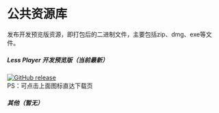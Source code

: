 # 公共资源库
发布开发预览版资源，即打包后的二进制文件，主要包括zip、dmg、exe等文件。
  
  
##### Less Player 开发预览版（当前最新）  
[![GitHub release](https://img.shields.io/github/tag/GeekLee2012/Resources)](https://github.com/GeekLee2012/Resources/releases)  
PS：可点击上面图标直达下载页  

##### 其他（暂无） 
